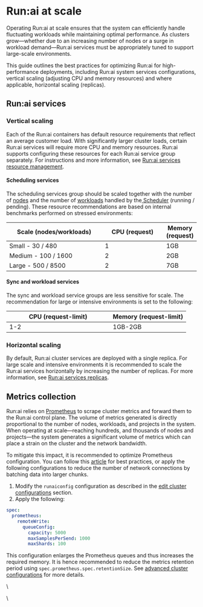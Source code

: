 # Run:ai at scale

Operating Run:ai at scale ensures that the system can efficiently handle fluctuating workloads while maintaining optimal performance. As clusters grow—whether due to an increasing number of nodes or a surge in workload demand—Run:ai services must be appropriately tuned to support large-scale environments.

This guide outlines the best practices for optimizing Run:ai for high-performance deployments, including Run:ai system services configurations, vertical scaling (adjusting CPU and memory resources) and where applicable, horizontal scaling (replicas).&#x20;

## Run:ai services

### Vertical scaling

Each of the Run:ai containers has default resource requirements that reflect an average customer load. With significantly larger cluster loads, certain Run:ai services will require more CPU and memory resources. Run:ai supports configuring these resources for each Run:ai service group separately.  For instructions and more information, see [Run:ai services resource management](../advanced-setup/advanced-cluster-configurations.md#run-ai-services-resource-management).&#x20;

#### Scheduling services

The scheduling services group should be scaled together with the number of [nodes](../manage-ai-initiatives/managing-your-resources/nodes.md) and the number of [workloads](../workloads-in-runai/workloads.md) handled by the[ Scheduler](../scheduling-and-resource-optimization/scheduling/how-the-scheduler-works.md) (running / pending). These resource recommendations are based on internal benchmarks performed on stressed environments:

<table><thead><tr><th width="246">Scale (nodes/workloads)</th><th width="154">CPU (request)</th><th>Memory (request)</th></tr></thead><tbody><tr><td>Small - 30 / 480</td><td>1</td><td>1GB</td></tr><tr><td>Medium - 100 / 1600</td><td>2</td><td>2GB</td></tr><tr><td>Large - 500 / 8500</td><td>2</td><td>7GB</td></tr></tbody></table>

#### Sync and workload services

The sync and workload service groups are less sensitive for scale. The recommendation for large or intensive environments is set to the following:

<table><thead><tr><th width="258">CPU (request-limit)</th><th>Memory (request-limit)</th></tr></thead><tbody><tr><td>1-2</td><td>1GB-2GB</td></tr></tbody></table>

### Horizontal scaling

By default, Run:ai cluster services are deployed with a single replica. For large scale and intensive environments it is recommended to scale the Run:ai services horizontally by increasing the number of replicas. For more information, see [Run:ai services replicas](../advanced-setup/advanced-cluster-configurations.md#run-ai-services-replicas).

## Metrics collection

Run:ai relies on [Prometheus](../cluster-installation/system-requirements.md#prometheus) to scrape cluster metrics and forward them to the Run:ai control plane. The volume of metrics generated is directly proportional to the number of nodes, workloads, and projects in the system. When operating at scale—reaching hundreds, and thousands of nodes and projects—the system generates a significant volume of metrics which can place a strain on the cluster and the network bandwidth.&#x20;

To mitigate this impact, it is recommended to optimize Prometheus configuration. You can follow this [article](https://last9.io/blog/optimizing-prometheus-remote-write-performance-guide/) for best practices, or apply the following configurations to reduce the number of network connections by batching data into larger chunks.

1. Modify the `runaiconfig` configuration as described in the [edit cluster configurations](../advanced-setup/advanced-cluster-configurations.md#edit-cluster-configurations) section.
2. Apply the following:

```yaml
spec:
  prometheus:
    remoteWrite:
      queueConfig:
        capacity: 5000
        maxSamplesPerSend: 1000
        maxShards: 100
```

This configuration enlarges the Prometheus queues and thus increases the required memory. It is hence recommended to reduce the metrics retention period using `spec.prometheus.spec.retentionSize`. See [advanced cluster configurations](../advanced-setup/advanced-cluster-configurations.md#configurations) for more details.







\


\
